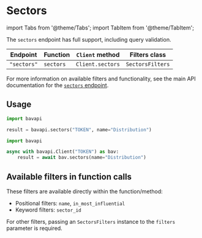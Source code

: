 # Sectors

import Tabs from '@theme/Tabs';
import TabItem from '@theme/TabItem';

The `sectors` endpoint has full support, including query validation.

| Endpoint    | Function  | `Client` method  | Filters class    |
| ----------- | --------- | ---------------- | ---------------- |
| `"sectors"` | `sectors` | `Client.sectors` | `SectorsFilters` |

For more information on available filters and functionality, see the main API documentation for the
[`sectors` endpoint](/core-resources/sectors.md).

## Usage

<Tabs>
  <TabItem value="sync" label="Sync" default>

```py title="Using top-level functions"
import bavapi

result = bavapi.sectors("TOKEN", name="Distribution")
```

  </TabItem>
  <TabItem value="async" label="Async">

```py title="Using Client asynchronously"
import bavapi

async with bavapi.Client("TOKEN") as bav:
    result = await bav.sectors(name="Distribution")
```

  </TabItem>
</Tabs>

## Available filters in function calls

These filters are available directly within the function/method:

- Positional filters: `name`, `in_most_influential`
- Keyword filters: `sector_id`

For other filters, passing an `SectorsFilters` instance to the `filters` parameter is required.
